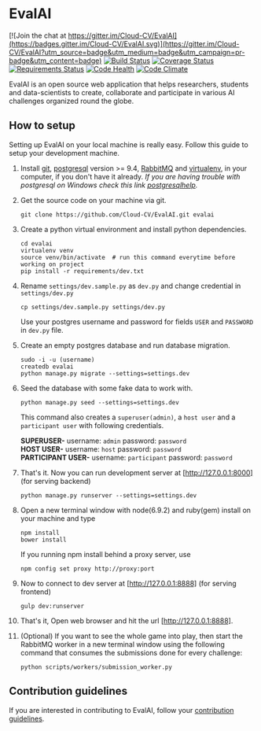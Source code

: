 # EvalAI

[![Join the chat at https://gitter.im/Cloud-CV/EvalAI](https://badges.gitter.im/Cloud-CV/EvalAI.svg)](https://gitter.im/Cloud-CV/EvalAI?utm_source=badge&utm_medium=badge&utm_campaign=pr-badge&utm_content=badge)
[![Build Status](https://travis-ci.org/Cloud-CV/EvalAI.svg?branch=master)](https://travis-ci.org/Cloud-CV/EvalAI)
[![Coverage Status](https://coveralls.io/repos/github/Cloud-CV/EvalAI/badge.svg)](https://coveralls.io/github/Cloud-CV/EvalAI)
[![Requirements Status](https://requires.io/github/Cloud-CV/EvalAI/requirements.svg?branch=master)](https://requires.io/github/Cloud-CV/EvalAI/requirements/?branch=master)
[![Code Health](https://landscape.io/github/Cloud-CV/EvalAI/master/landscape.svg?style=flat)](https://landscape.io/github/Cloud-CV/EvalAI/master)
[![Code Climate](https://codeclimate.com/github/Cloud-CV/EvalAI/badges/gpa.svg)](https://codeclimate.com/github/Cloud-CV/EvalAI)


EvalAI is an open source web application that helps researchers, students and data-scientists to create, collaborate and participate in various AI challenges organized round the globe.

## How to setup

Setting up EvalAI on your local machine is really easy.
Follow this guide to setup your development machine.

1. Install [git], [postgresql] version >= 9.4, [RabbitMQ] and [virtualenv], in your computer, if you don't have it already.
*If you are having trouble with postgresql on Windows check this link [postgresqlhelp].*

2. Get the source code on your machine via git.

    ```shell
    git clone https://github.com/Cloud-CV/EvalAI.git evalai
    ```

3. Create a python virtual environment and install python dependencies.

    ```shell
    cd evalai
    virtualenv venv
    source venv/bin/activate  # run this command everytime before working on project
    pip install -r requirements/dev.txt
    ```

4. Rename `settings/dev.sample.py` as `dev.py` and change credential in `settings/dev.py`

    ```
    cp settings/dev.sample.py settings/dev.py
    ```
    Use your postgres username and password for fields `USER` and `PASSWORD` in `dev.py` file.

5. Create an empty postgres database and run database migration.

    ```
    sudo -i -u (username)
    createdb evalai
    python manage.py migrate --settings=settings.dev
    ```

6. Seed the database with some fake data to work with.
    
    ```
    python manage.py seed --settings=settings.dev
    ```
    This command also creates a `superuser(admin)`, a `host user` and a `participant user` with following credentials.
    
    **SUPERUSER-** username: `admin` password: `password`  
    **HOST USER-** username: `host` password: `password`  
    **PARTICIPANT USER-** username: `participant` password: `password`    
    
7. That's it. Now you can run development server at [http://127.0.0.1:8000] (for serving backend)

    ```
    python manage.py runserver --settings=settings.dev
    ```


8. Open a new terminal window with node(6.9.2) and ruby(gem) install on your machine and type

    ```
    npm install
    bower install
    ```
    If you running npm install behind a proxy server, use
    ```
    npm config set proxy http://proxy:port 
    ```
9. Now to connect to dev server at [http://127.0.0.1:8888] (for serving frontend)

    ```
    gulp dev:runserver
    ```

10. That's it, Open web browser and hit the url [http://127.0.0.1:8888].

11. (Optional) If you want to see the whole game into play, then start the RabbitMQ worker in a new terminal window using the following command that consumes the submissions done for every challenge:

    ```
    python scripts/workers/submission_worker.py
    ```

## Contribution guidelines

If you are interested in contributing to EvalAI, follow your [contribution guidelines](https://github.com/Cloud-CV/EvalAI/blob/master/.github/CONTRIBUTING.md).

[git]: https://git-scm.com/downloads
[virtualenv]: https://virtualenv.pypa.io/
[postgresql]: http://www.postgresql.org/download/
[postgresqlhelp]: http://bobbyong.com/blog/installing-postgresql-on-windoes/
[rabbitmq]: https://www.rabbitmq.com/
[http://127.0.0.1:8888]: http://127.0.0.1:8888
[http://127.0.0.1:8000]: http://127.0.0.1:8000

